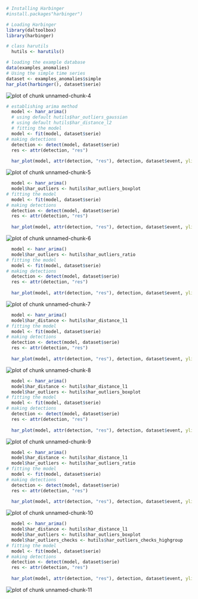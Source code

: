 
``` r
# Installing Harbinger
#install.packages"harbinger")
```


``` r
# Loading Harbinger
library(daltoolbox)
library(harbinger) 
```


``` r
# class harutils
  hutils <- harutils()
```


``` r
# loading the example database
data(examples_anomalies)
# Using the simple time series 
dataset <- examples_anomalies$simple
har_plot(harbinger(), dataset$serie)
```

![plot of chunk unnamed-chunk-4](fig/examples_harutils_outliers/unnamed-chunk-4-1.png)


``` r
# establishing arima method 
  model <- hanr_arima()
  # using default hutils$har_outliers_gaussian
  # using default hutils$har_distance_l2
  # fitting the model
  model <- fit(model, dataset$serie)
# making detections
  detection <- detect(model, dataset$serie)
  res <- attr(detection, "res")
  
  har_plot(model, attr(detection, "res"), detection, dataset$event, yline = attr(detection, "threshold"))
```

![plot of chunk unnamed-chunk-5](fig/examples_harutils_outliers/unnamed-chunk-5-1.png)


``` r
  model <- hanr_arima()
  model$har_outliers <- hutils$har_outliers_boxplot
# fitting the model
  model <- fit(model, dataset$serie)
# making detections
  detection <- detect(model, dataset$serie)
  res <- attr(detection, "res")
  
  har_plot(model, attr(detection, "res"), detection, dataset$event, yline = attr(detection, "threshold"))
```

![plot of chunk unnamed-chunk-6](fig/examples_harutils_outliers/unnamed-chunk-6-1.png)


``` r
  model <- hanr_arima()
  model$har_outliers <- hutils$har_outliers_ratio
# fitting the model
  model <- fit(model, dataset$serie)
# making detections
  detection <- detect(model, dataset$serie)
  res <- attr(detection, "res")
  
  har_plot(model, attr(detection, "res"), detection, dataset$event, yline = attr(detection, "threshold"))  
```

![plot of chunk unnamed-chunk-7](fig/examples_harutils_outliers/unnamed-chunk-7-1.png)


``` r
  model <- hanr_arima()
  model$har_distance <- hutils$har_distance_l1
# fitting the model
  model <- fit(model, dataset$serie)
# making detections
  detection <- detect(model, dataset$serie)
  res <- attr(detection, "res")
  
  har_plot(model, attr(detection, "res"), detection, dataset$event, yline = attr(detection, "threshold"))
```

![plot of chunk unnamed-chunk-8](fig/examples_harutils_outliers/unnamed-chunk-8-1.png)


``` r
  model <- hanr_arima()
  model$har_distance <- hutils$har_distance_l1
  model$har_outliers <- hutils$har_outliers_boxplot
# fitting the model
  model <- fit(model, dataset$serie)
# making detections
  detection <- detect(model, dataset$serie)
  res <- attr(detection, "res")
  
  har_plot(model, attr(detection, "res"), detection, dataset$event, yline = attr(detection, "threshold"))
```

![plot of chunk unnamed-chunk-9](fig/examples_harutils_outliers/unnamed-chunk-9-1.png)


``` r
  model <- hanr_arima()
  model$har_distance <- hutils$har_distance_l1
  model$har_outliers <- hutils$har_outliers_ratio
# fitting the model
  model <- fit(model, dataset$serie)
# making detections
  detection <- detect(model, dataset$serie)
  res <- attr(detection, "res")
  
  har_plot(model, attr(detection, "res"), detection, dataset$event, yline = attr(detection, "threshold"))
```

![plot of chunk unnamed-chunk-10](fig/examples_harutils_outliers/unnamed-chunk-10-1.png)

``` r
  model <- hanr_arima()
  model$har_distance <- hutils$har_distance_l1
  model$har_outliers <- hutils$har_outliers_boxplot
  model$har_outliers_checks <- hutils$har_outliers_checks_highgroup  
# fitting the model
  model <- fit(model, dataset$serie)
# making detections
  detection <- detect(model, dataset$serie)
  res <- attr(detection, "res")
  
  har_plot(model, attr(detection, "res"), detection, dataset$event, yline = attr(detection, "threshold"))
```

![plot of chunk unnamed-chunk-11](fig/examples_harutils_outliers/unnamed-chunk-11-1.png)
